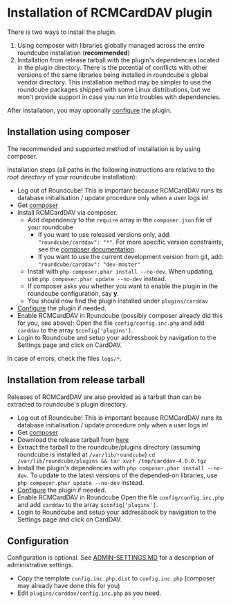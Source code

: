 # Installation of RCMCardDAV plugin

There is two ways to install the plugin.

1. Using composer with libraries globally managed across the entire roundcube installation (__recommended__)
2. Installation from release tarball with the plugin's dependencies located in the plugin directory. There is the
   potential of conflicts with other versions of the same libraries being installed in roundcube's global vendor
   directory. This installation method may be simpler to use the roundcube packages shipped with some Linux
   distributions, but we won't provide support in case you run into troubles with dependencies.

After installation, you may optionally [configure](#configuration) the plugin.

## Installation using composer

The recommended and supported method of installation is by using composer.

Installation steps (all paths in the following instructions are relative to the _root directory_ of your roundcube
installation):

- Log out of Roundcube!
  This is important because RCMCardDAV runs its database initialisation / update procedure only when a user logs in!
- Get [composer](https://getcomposer.org/download/)
- Install RCMCardDAV via composer.
  - Add dependency to the `require` array in the `composer.json` file of your roundcube
    - If you want to use released versions only, add: `"roundcube/carddav": "*"`. For more specific version constraints,
      see the [composer documentation](https://getcomposer.org/doc/articles/versions.md).
    - If you want to use the current development version from git, add: `"roundcube/carddav": "dev-master"`
  - Install with `php composer.phar install --no-dev`. When updating, use `php composer.phar update --no-dev` instead.
  - If composer asks you whether you want to enable the plugin in the roundcube configuration, say __y__.
  - You should now find the plugin installed under `plugins/carddav`
- [Configure](#configuration) the plugin if needed.
- Enable RCMCardDAV in Roundcube (possibly composer already did this for you, see above):
  Open the file `config/config.inc.php` and add `carddav` to the array `$config['plugins']`.
- Login to Roundcube and setup your addressbook by navigation to the Settings page and click on CardDAV.

In case of errors, check the files `logs/*`.

## Installation from release tarball

Releases of RCMCardDAV are also provided as a tarball than can be extracted to roundcube's plugin directory.

- Log out of Roundcube!
  This is important because RCMCardDAV runs its database initialisation / update procedure only when a user logs in!
- Get [composer](https://getcomposer.org/download/)
- Download the release tarball from [here](releases/)
- Extract the tarball to the roundcube/plugins directory (assuming roundcube is installed at `/var/lib/roundcube`)
  `cd /var/lib/roundcube/plugins && tar xvzf /tmp/carddav-4.0.0.tgz`
- Install the plugin's dependencies with `php composer.phar install --no-dev`. To update to the latest versions of the
  depended-on libraries, use `php composer.phar update --no-dev` instead.
- [Configure](#configuration) the plugin if needed.
- Enable RCMCardDAV in Roundcube
  Open the file `config/config.inc.php` and add `carddav` to the array `$config['plugins']`.
- Login to Roundcube and setup your addressbook by navigation to the Settings page and click on CardDAV.


## Configuration

Configuration is optional. See [ADMIN-SETTINGS.MD](ADMIN-SETTINGS.MD) for a description of administrative settings.

- Copy the template `config.inc.php.dist` to `config.inc.php` (composer may already have done this for you)
- Edit `plugins/carddav/config.inc.php` as you need.
